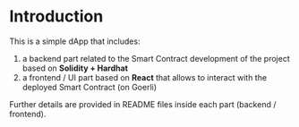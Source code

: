 # Introduction

This is a simple dApp that includes:

1. a backend part related to the Smart Contract development of the project based on **Solidity + Hardhat**
2. a frontend / UI part based on **React** that allows to interact with the deployed Smart Contract (on Goerli)

Further details are provided in README files inside each part (backend / frontend).

